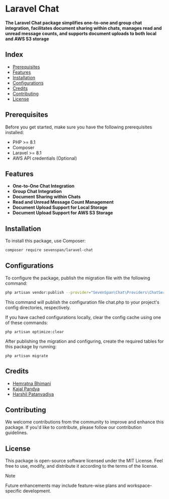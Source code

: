 # Laravel Chat

**The Laravel Chat package simplifies one-to-one and group chat integration, facilitates document sharing within chats, manages read and unread message counts, and supports document uploads to both local and AWS S3 storage**

## Index

- [Prerequisites](#prerequisites)
- [Features](#features)
- [Installation](#installation)
- [Configurations](#configurations)
- [Credits](#credits)
- [Contributing](#contributing)
- [License](#license)

## <span id="prerequisites">**Prerequisites**</span>

Before you get started, make sure you have the following prerequisites installed:

- PHP >= 8.1
- Composer
- Laravel >= 8.1
- AWS API credentials (Optional)

## <span id="features">**Features**</span>

- **One-to-One Chat Integration**
- **Group Chat Integration**
- **Document Sharing within Chats**
- **Read and Unread Message Count Management**
- **Document Upload Support for Local Storage**
- **Document Upload Support for AWS S3 Storage**
  
## <span id="installation">**Installation**</span>

To install this package, use Composer:

```bash
composer require sevenspan/laravel-chat
```

## <span id="configurations">**Configurations**</span>

To configure the package, publish the migration file with the following command:

```bash
php artisan vendor:publish --provider="SevenSpan\Chat\Providers\ChatServiceProvider"
```

This command will publish the configuration file chat.php to your project's config directories, respectively.

If you have cached configurations locally, clear the config cache using one of these commands:

```
php artisan optimize:clear
```

After publishing the migration and configuring, create the required tables for this package by running:

```
php artisan migrate
```

## <span id="credits">Credits</span>

- [Hemratna Bhimani](https://github.com/hemratna)
- [Kajal Pandya](https://github.com/kajal98)
- [Harshil Patanvadiya](https://github.com/harshil-7span)

## <span id="contributing">Contributing</span>

We welcome contributions from the community to improve and enhance this package. If you'd like to contribute, please follow our contribution guidelines.

## <span id="license">License</span>

This package is open-source software licensed under the MIT License. Feel free to use, modify, and distribute it according to the terms of the license.

> [!NOTE]
> Future enhancements may include feature-wise plans and workspace-specific development.
